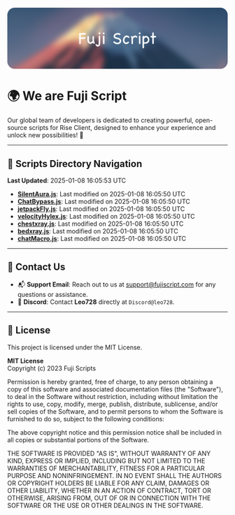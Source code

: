 ![Banner](.github/b.webp)

# 🌍 **We are Fuji Script**

Our global team of developers is dedicated to creating powerful, open-source scripts for Rise Client, designed to enhance your experience and unlock new possibilities! 🌟

---
<!-- SCRIPTS_NAVIGATION_START -->
## 📂 **Scripts Directory Navigation**

**Last Updated**: 2025-01-08 16:05:53 UTC

- **[SilentAura.js](scripts/SilentAura.js)**: Last modified on 2025-01-08 16:05:50 UTC
- **[ChatBypass.js](scripts/ChatBypass.js)**: Last modified on 2025-01-08 16:05:50 UTC
- **[jetpackFly.js](scripts/jetpackFly.js)**: Last modified on 2025-01-08 16:05:50 UTC
- **[velocityHylex.js](scripts/velocityHylex.js)**: Last modified on 2025-01-08 16:05:50 UTC
- **[chestxray.js](scripts/chestxray.js)**: Last modified on 2025-01-08 16:05:50 UTC
- **[bedxray.js](scripts/bedxray.js)**: Last modified on 2025-01-08 16:05:50 UTC
- **[chatMacro.js](scripts/chatMacro.js)**: Last modified on 2025-01-08 16:05:50 UTC

<!-- SCRIPTS_NAVIGATION_END -->

---

## 💬 **Contact Us**  
- 📬 **Support Email**: Reach out to us at [support@fujiscript.com](mailto:support@fujiscript.com) for any questions or assistance.  
- 💬 **Discord**: Contact **Leo728** directly at `Discord@leo728`.

---

## 📜 **License**

This project is licensed under the MIT License.  

**MIT License**  
Copyright (c) 2023 Fuji Scripts  

Permission is hereby granted, free of charge, to any person obtaining a copy of this software and associated documentation files (the "Software"), to deal in the Software without restriction, including without limitation the rights to use, copy, modify, merge, publish, distribute, sublicense, and/or sell copies of the Software, and to permit persons to whom the Software is furnished to do so, subject to the following conditions:  

The above copyright notice and this permission notice shall be included in all copies or substantial portions of the Software.  

THE SOFTWARE IS PROVIDED "AS IS", WITHOUT WARRANTY OF ANY KIND, EXPRESS OR IMPLIED, INCLUDING BUT NOT LIMITED TO THE WARRANTIES OF MERCHANTABILITY, FITNESS FOR A PARTICULAR PURPOSE AND NONINFRINGEMENT. IN NO EVENT SHALL THE AUTHORS OR COPYRIGHT HOLDERS BE LIABLE FOR ANY CLAIM, DAMAGES OR OTHER LIABILITY, WHETHER IN AN ACTION OF CONTRACT, TORT OR OTHERWISE, ARISING FROM, OUT OF OR IN CONNECTION WITH THE SOFTWARE OR THE USE OR OTHER DEALINGS IN THE SOFTWARE.  
